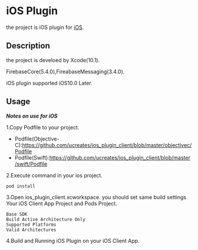 # iOS Plugin
the project is iOS plugin for [iOS](https://www.apple.com/jp/ios/ios-12/).

## Description
the project is develoed by Xcode(10.1).

FirebaseCore(5.4.0),FireabaseMessaging(3.4.0).

iOS plugin supported iOS10.0 Later.

## Usage
***Notes on use for iOS***

1.Copy Podfile to your project.

- Podfile(Objective-C):https://github.com/ucreates/ios_plugin_client/blob/master/objectivec/Podfile
- Podfile(Swift):https://github.com/ucreates/ios_plugin_client/blob/master/swift/Podfile

2.Execute command in your ios project.

```pod install```

3.Open ios_plugin_client.xcworkspace.
you should set same build settings Your iOS Client App Project and Pods Project.

```
Base SDK
Build Active Architecture Only
Supported Platforms
Valid Architectures
```

4.Build and Running iOS Plugin on your iOS Client App.
